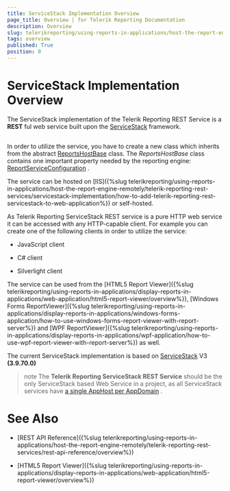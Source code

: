 ```yaml
---
title: ServiceStack Implementation Overview
page_title: Overview | for Telerik Reporting Documentation
description: Overview
slug: telerikreporting/using-reports-in-applications/host-the-report-engine-remotely/telerik-reporting-rest-services/servicestack-implementation/overview
tags: overview
published: True
position: 0
---
```


# ServiceStack Implementation Overview



The ServiceStack implementation of the Telerik Reporting REST Service is a __REST__ ful web service         built upon the  [ServiceStack](https://servicestack.net/)  framework.       

## 

In order to utilize the service, you have to create a new class which inherits from the abstract            [ReportsHostBase](/reporting/api/Telerik.Reporting.Services.ServiceStack.ReportsHostBase)            class. The *ReportsHostBase*  class contains one important property needed by the reporting           engine:  [ReportServiceConfiguration](/reporting/api/Telerik.Reporting.Services.ServiceStack.ReportsHostBase#Telerik_Reporting_Services_ServiceStack_ReportsHostBase_ReportServiceConfiguration) .         

The service can be hosted on [IIS]({%slug telerikreporting/using-reports-in-applications/host-the-report-engine-remotely/telerik-reporting-rest-services/servicestack-implementation/how-to-add-telerik-reporting-rest-servicestack-to-web-application%}) or self-hosted.         

As Telerik Reporting ServiceStack REST service is a pure HTTP web service it can be accessed           with any HTTP-capable client. For example you can create one of the following clients in order           to utilize the service:         

* JavaScript client

* C# client

* Silverlight client

The service can be used from the [HTML5 Report Viewer]({%slug telerikreporting/using-reports-in-applications/display-reports-in-applications/web-application/html5-report-viewer/overview%}),           [Windows Forms ReportViewer]({%slug telerikreporting/using-reports-in-applications/display-reports-in-applications/windows-forms-application/how-to-use-windows-forms-report-viewer-with-report-server%})           and [WPF ReportViewer]({%slug telerikreporting/using-reports-in-applications/display-reports-in-applications/wpf-application/how-to-use-wpf-report-viewer-with-report-server%}) as well.         

The current ServiceStack implementation is based on            [ServiceStack](https://servicestack.net/)            V3 __(3.9.70.0)__ 

>note The  __Telerik Reporting ServiceStack REST Service__  should be the only ServiceStack based Web Service in a project, as all ServiceStack services have  [a single AppHost per AppDomain](                 http://mono.servicestack.net/ServiceStack.Hello/#AppHost               ) .           


# See Also


 * [REST API Reference]({%slug telerikreporting/using-reports-in-applications/host-the-report-engine-remotely/telerik-reporting-rest-services/rest-api-reference/overview%})

 * [HTML5 Report Viewer]({%slug telerikreporting/using-reports-in-applications/display-reports-in-applications/web-application/html5-report-viewer/overview%})
